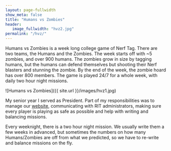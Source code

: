 ```yaml
---
layout: page-fullwidth
show_meta: false
title: "Humans vs Zombies"
header:
   image_fullwidth: "hvz2.jpg"
permalink: "/hvz/"
---
```


Humans vs Zombies is a week long college game of Nerf Tag. There are two teams, the Humans and the Zombies. The week starts off with ~5 zombies, and over 900 humans. The zombies grow in size by tagging humans, but the humans can defend themselves but shooting their Nerf blasters and stunning the zombie. By the end of the week, the zombie hoard has over 800 members. The game is played 24/7 for a whole week, with daily two hour night missions. 

 ![Humans vs Zombies]({{ site.url }}/images/hvz1.jpg)

My senior year I served as President. Part of my responsibilities was to manage our [website][1], communicating with RIT administrators, making sure every player is playing as safe as possible and help with writing and balancing missions. 

Every weeknight, there is a two hour night mission. We usually write them a few weeks in advanced, but sometimes the numbers on how many Humans/Zombies are off from what we predicted, so we have to re-write and balance missions on the fly. 


[1]: http://hvz.rit.edu